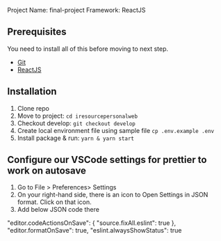 Project Name: final-project
Framework: ReactJS

## Prerequisites

You need to install all of this before moving to next step.

- [Git](http://git-scm.com/)
- [ReactJS](#)

## Installation

1. Clone repo
2. Move to project: `cd iresourcepersonalweb`
3. Checkout develop: `git checkout develop`
4. Create local environment file using sample file `cp .env.example .env`
5. Install package & run: `yarn & yarn start`

## Configure our VSCode settings for prettier to work on autosave

1. Go to File > Preferences> Settings
2. On your right-hand side, there is an icon to Open Settings in JSON format. Click on that icon.
3. Add below JSON code there

"editor.codeActionsOnSave": { "source.fixAll.eslint": true },
"editor.formatOnSave": true,
"eslint.alwaysShowStatus": true